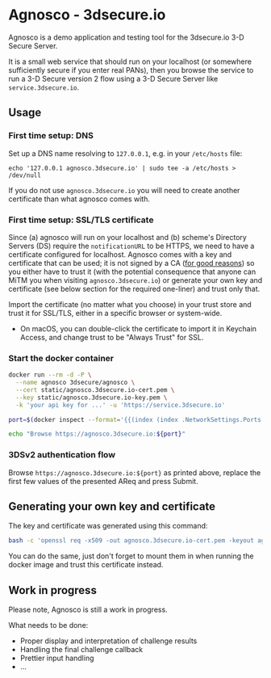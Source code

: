 # Agnosco - 3dsecure.io

Agnosco is a demo application and testing tool for the 3dsecure.io 3-D Secure
Server.

It is a small web service that should run on your localhost (or somewhere
sufficiently secure if you enter real PANs), then you browse the service to
run a 3-D Secure version 2 flow using a 3-D Secure Server like
`service.3dsecure.io`.


## Usage

### First time setup: DNS

Set up a DNS name resolving to `127.0.0.1`, e.g. in your `/etc/hosts` file:

```
echo '127.0.0.1 agnosco.3dsecure.io' | sudo tee -a /etc/hosts > /dev/null
```

If you do not use `agnosco.3dsecure.io` you will need to create another
certificate than what agnosco comes with.

### First time setup: SSL/TLS certificate

Since
(a) agnosco will run on your localhost and
(b) scheme's Directory Servers (DS) require the `notificationURL` to be HTTPS,
we need to have a certificate configured for localhost. Agnosco comes with a key
and certificate that can be used; it is not signed by a CA
([for good reasons](https://letsencrypt.org/docs/certificates-for-localhost/))
so you either have to trust it (with the potential consequence that anyone can
MiTM you when visiting `agnosco.3dsecure.io`) or generate your own key and
certificate (see below section for the required one-liner) and trust only that.

Import the certificate (no matter what you choose) in your trust store and trust
it for SSL/TLS, either in a specific browser or system-wide.

* On macOS, you can double-click the certificate to import it in Keychain
  Access, and change trust to be "Always Trust" for SSL.

### Start the docker container

```bash
docker run --rm -d -P \
  --name agnosco 3dsecure/agnosco \
  --cert static/agnosco.3dsecure.io-cert.pem \
  --key static/agnosco.3dsecure.io-key.pem \
  -k 'your api key for ...' -u 'https://service.3dsecure.io'

port=$(docker inspect --format='{{(index (index .NetworkSettings.Ports "9398/tcp") 0).HostPort}}' agnosco)

echo "Browse https://agnosco.3dsecure.io:${port}"
```

### 3DSv2 authentication flow

Browse `https://agnosco.3dsecure.io:${port}` as printed above, replace the
first few values of the presented AReq and press Submit.


## Generating your own key and certificate

The key and certificate was generated using this command:

```bash
bash -c 'openssl req -x509 -out agnosco.3dsecure.io-cert.pem -keyout agnosco.3dsecure.io-key.pem -newkey rsa:2048 -nodes -sha256 -days 358000 -subj "/CN=agnosco.3dsecure.io" -extensions EXT -config <(printf "[dn]\nCN=agnosco.3dsecure.io\n[req]\ndistinguished_name = dn\n[EXT]\nsubjectAltName=DNS: agnosco.3dsecure.io\nkeyUsage=digitalSignature\nextendedKeyUsage=serverAuth")'
```

You can do the same, just don't forget to mount them in when running the docker
image and trust this certificate instead.


## Work in progress

Please note, Agnosco is still a work in progress.

What needs to be done:

- Proper display and interpretation of challenge results
- Handling the final challenge callback
- Prettier input handling
- ...
